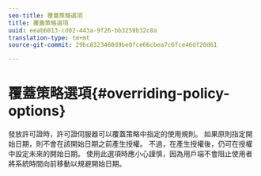 ```yaml
---
seo-title: 覆蓋策略選項
title: 覆蓋策略選項
uuid: eeab6013-cd02-443a-9f26-bb3259b32c8a
translation-type: tm+mt
source-git-commit: 29bc8323460d9be0fce66cbea7c6fce46df20d61

---
```



# 覆蓋策略選項{#overriding-policy-options}

發放許可證時，許可證伺服器可以覆蓋策略中指定的使用規則。 如果原則指定開始日期，則不會在該開始日期之前產生授權。 不過，在產生授權後，仍可在授權中設定未來的開始日期。 使用此選項時應小心謹慎，因為用戶端不會阻止使用者將系統時間向前移動以規避開始日期。

